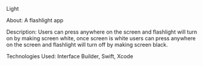 Light

About:
A flashlight app

Description:
Users can press anywhere on the screen and flashlight will turn on by making screen white, once screen is white users can press anywhere on the screen and flashlight will turn off by making screen black.

Technologies Used:
Interface Builder, Swift, Xcode
